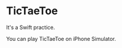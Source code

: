 # TicTaeToe
It's a Swift practice.

You can play TicTaeToe on iPhone Simulator.

[](http://imgur.com/dGTNBfW)
